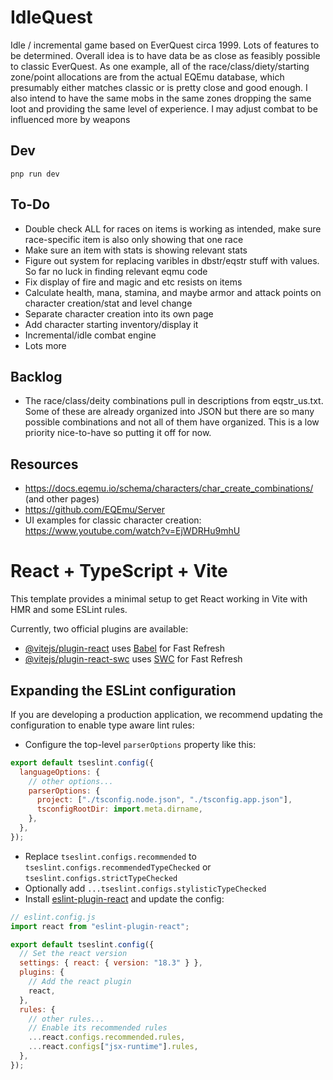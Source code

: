 # IdleQuest

Idle / incremental game based on EverQuest circa 1999. Lots of features to be determined. Overall idea is to have data be as close as feasibly possible to classic EverQuest. As one example, all of the race/class/diety/starting zone/point allocations are from the actual EQEmu database, which presumably either matches classic or is pretty close and good enough. I also intend to have the same mobs in the same zones dropping the same loot and providing the same level of experience. I may adjust combat to be influenced more by weapons

## Dev

`pnp run dev`

## To-Do

* Double check ALL for races on items is working as intended, make sure race-specific item is also only showing that one race
* Make sure an item with stats is showing relevant stats
* Figure out system for replacing varibles in dbstr/eqstr stuff with values. So far no luck in finding relevant eqmu code
* Fix display of fire and magic and etc resists on items
* Calculate health, mana, stamina, and maybe armor and attack points on character creation/stat and level change
* Separate character creation into its own page
* Add character starting inventory/display it
* Incremental/idle combat engine
* Lots more

## Backlog

- The race/class/deity combinations pull in descriptions from eqstr_us.txt. Some of these are already organized into JSON but there are so many possible combinations and not all of them have organized. This is a low priority nice-to-have so putting it off for now.

## Resources

* https://docs.eqemu.io/schema/characters/char_create_combinations/ (and other pages)
* https://github.com/EQEmu/Server
* UI examples for classic character creation: https://www.youtube.com/watch?v=EjWDRHu9mhU

# React + TypeScript + Vite

This template provides a minimal setup to get React working in Vite with HMR and some ESLint rules.

Currently, two official plugins are available:

- [@vitejs/plugin-react](https://github.com/vitejs/vite-plugin-react/blob/main/packages/plugin-react/README.md) uses [Babel](https://babeljs.io/) for Fast Refresh
- [@vitejs/plugin-react-swc](https://github.com/vitejs/vite-plugin-react-swc) uses [SWC](https://swc.rs/) for Fast Refresh

## Expanding the ESLint configuration

If you are developing a production application, we recommend updating the configuration to enable type aware lint rules:

- Configure the top-level `parserOptions` property like this:

```js
export default tseslint.config({
  languageOptions: {
    // other options...
    parserOptions: {
      project: ["./tsconfig.node.json", "./tsconfig.app.json"],
      tsconfigRootDir: import.meta.dirname,
    },
  },
});
```

- Replace `tseslint.configs.recommended` to `tseslint.configs.recommendedTypeChecked` or `tseslint.configs.strictTypeChecked`
- Optionally add `...tseslint.configs.stylisticTypeChecked`
- Install [eslint-plugin-react](https://github.com/jsx-eslint/eslint-plugin-react) and update the config:

```js
// eslint.config.js
import react from "eslint-plugin-react";

export default tseslint.config({
  // Set the react version
  settings: { react: { version: "18.3" } },
  plugins: {
    // Add the react plugin
    react,
  },
  rules: {
    // other rules...
    // Enable its recommended rules
    ...react.configs.recommended.rules,
    ...react.configs["jsx-runtime"].rules,
  },
});
```
